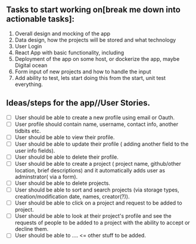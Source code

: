 

## Tasks to start working on[break me down into actionable tasks]:
1. Overall design and mocking of the app
2. Data design, how the projects will be stored and what technology
3. User Login
4. React App with basic functionality, including
5. Deployment of the app on some host, or dockerize the app, maybe Digital ocean
6. Form input of new projects and how to handle the input
7. Add ability to test, lets start doing this from the start, unit test everything.

## Ideas/steps for the app//User Stories. 
- [ ] User should be able to create a new profile using email or Oauth.
- [ ] User profile should contain name, username, contact info, another tidbits etc.
- [ ] User should be able to view their profile.
- [ ] User should be able to update their profile ( adding another field to the user info fields).
- [ ] User should be able to delete their profile.
- [ ] User should be able to create a project ( project name, github/other location, brief descriptions) 
      and it automatically adds user as adminstrator( via a form).
- [ ] User should be able to delete projects.
- [ ] User should be able to sort and search projects (via storage types, creation/modification date, names, creator(?)).
- [ ] User should be able to click on a project and request to be added to project.
- [ ] User should be able to look at their project's profile and see the requests of people to be added to a project 
      with the ability to accept or decline them.
- [ ] User should be able to .... <= other stuff to be added. 
